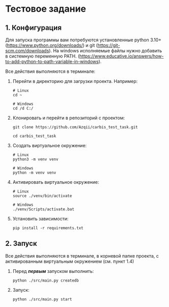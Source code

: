 # Тестовое задание

## 1. Конфигурация

Для запуска программы вам потребуются установленные python 3.10+ (https://www.python.org/downloads/) и git 
(https://git-scm.com/downloads). На windows исполняемые файлы нужно добавить в системную переменную PATH.
(https://www.educative.io/answers/how-to-add-python-to-path-variable-in-windows).

Все действия выполняются в терминале:

1. Перейти в директорию для загрузки проекта. Например:
    ```shell
    # Linux
    cd ~
    
    # Windows
    cd /d C:/
    ```
2. Клонировать и перейти в репозиторий с проектом:
    ```shell
    git clone https://github.com/Azqii/carbis_test_task.git
   
    cd carbis_test_task
    ```
3. Создать виртуальное окружение:
    ```shell
    # Linux
    python3 -m venv venv
   
    # Windows
    python -m venv venv
    ```
4. Активировать виртуальное окружение:
    ```shell
    # Linux
    source ./venv/bin/activate
   
    # Windows
    ./venv/Scripts/activate.bat
    ```
5. Установить зависимости:
    ```shell
    pip install -r requirements.txt
    ```

## 2. Запуск

Все действия выполняются в терминале, в корневой папке проекта, с активированным виртуальным окружением (см. пункт 1.4)

1. Перед ***первым*** запуском выполнить:
    ```shell
    python ./src/main.py createdb    
    ```
2. Запуск:
    ```shell
    python ./src/main.py start    
    ```